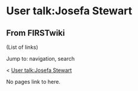 # User talk:Josefa Stewart

## From FIRSTwiki

(List of links)

Jump to: navigation, search

< [User talk:Josefa Stewart](/index.php?title=User_talk:Josefa_Stewart&redirect=no "User
talk:Josefa Stewart")

No pages link to here.
